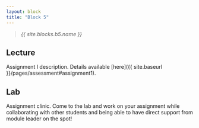 ```yaml
---
layout: block
title: "Block 5"
---
```


> *{{ site.blocks.b5.name }}*

## Lecture

Assignment I description. Details available [here]({{ site.baseurl }}/pages/assessment#assignment1).

## Lab

Assignment clinic. Come to the lab and work on your assignment while
collaborating with other students and being able to have direct support from
module leader on the spot!

